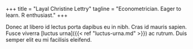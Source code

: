 +++
title = "Layal Christine Lettry"
tagline = "Econometrician. Eager to learn. R enthusiast."
+++

Donec at libero id lectus porta dapibus eu in nibh. Cras id mauris sapien. Fusce viverra [luctus urna]({{< ref "luctus-urna.md" >}}) ac rutrum. Duis semper elit eu mi facilisis eleifend. 
